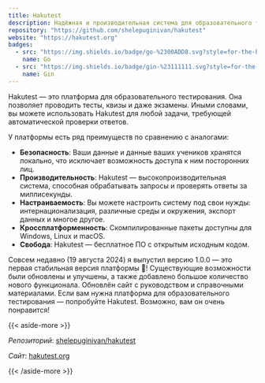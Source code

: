 ```yaml
---
title: Hakutest
description: Надёжная и производительная система для образовательного тестирования
repository: "https://github.com/shelepuginivan/hakutest"
website: "https://hakutest.org"
badges:
  - src: "https://img.shields.io/badge/go-%2300ADD8.svg?style=for-the-badge&logo=go&logoColor=white"
    name: Go
  - src: "https://img.shields.io/badge/gin-%23111111.svg?style=for-the-badge&logo=gin&logoColor=white"
    name: Gin
---
```


Hakutest &mdash; это платформа для образовательного тестирования. Она позволяет
проводить тесты, квизы и даже экзамены. Иными словами, вы можете использовать
Hakutest для любой задачи, требующей автоматической проверки ответов.

У платформы есть ряд преимуществ по сравнению с аналогами:

- **Безопасность**: Ваши данные и данные ваших учеников хранятся локально, что
  исключает возможность доступа к ним посторонних лиц.
- **Производительность**: Hakutest &mdash; высокопроизводительная система,
  способная обрабатывать запросы и проверять ответы за миллисекунды.
- **Настраиваемость**: Вы можете настроить систему под свои нужды:
  интернационализация, различные среды и окружения, экспорт данных и многое
  другое.
- **Кроссплатформенность**: Скомпилированные пакеты доступны для Windows, Linux
  и macOS.
- **Свобода**: Hakutest &mdash; бесплатное ПО с открытым исходным кодом.

Совсем недавно (19 августа 2024) я выпустил версию 1.0.0 &mdash; это первая
стабильная версия платформы 🎉! Существующие возможности были обновлены и
улучшены, а также добавлено большое количество нового функционала. Обновлён
сайт с руководством и справочными материалами. Если вам нужна платформа для
образовательного тестирования &mdash; попробуйте Hakutest. Возможно, вам он
очень понравится!

{{< aside-more >}}
<p><i>Репозиторий</i>: <a href="https://github.com/shelepuginivan/hakutest" target="_blank">shelepuginivan/hakutest</a></p>
<p><i>Сайт</i>: <a href="https://hakutest.org" target="_blank">hakutest.org</a></p>
{{< /aside-more >}}
